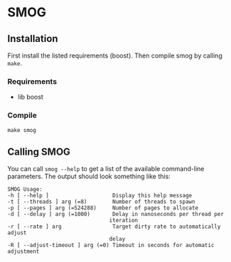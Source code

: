 # SMOG

## Installation

First install the listed requirements (boost).
Then compile smog by calling `make`.

### Requirements
- lib boost

### Compile

    make smog

## Calling SMOG

You can call `smog --help` to get a list of the available command-line parameters.
The output should look something like this:

    SMOG Usage:
    -h [ --help ]                    Display this help message
    -t [ --threads ] arg (=8)        Number of threads to spawn
    -p [ --pages ] arg (=524288)     Number of pages to allocate
    -d [ --delay ] arg (=1000)       Delay in nanoseconds per thread per 
                                    iteration
    -r [ --rate ] arg                Target dirty rate to automatically adjust 
                                    delay
    -R [ --adjust-timeout ] arg (=0) Timeout in seconds for automatic adjustment
